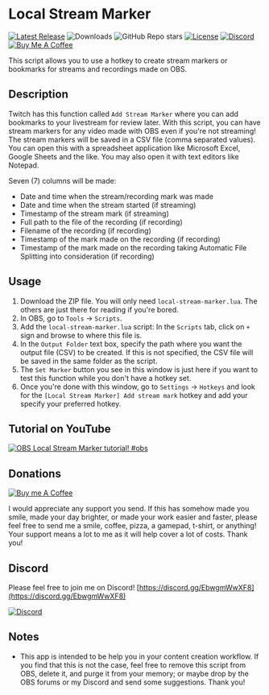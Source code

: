 # Local Stream Marker

[![Latest Release](https://badgen.net/github/release/honganqi/OBS-Local-Stream-Marker "Latest Release")](https://github.com/honganqi/OBS-Local-Stream-Marker/releases/latest) 
![Downloads](https://img.shields.io/github/downloads/honganqi/OBS-Local-Stream-Marker/total "Downloads") ![GitHub Repo stars](https://badgen.net/github/stars/honganqi/OBS-Local-Stream-Marker "GitHub Repo stars") [![License](https://badgen.net/github/license/honganqi/OBS-Local-Stream-Marker "License")](https://github.com/honganqi/OBS-Local-Stream-Marker/blob/main/LICENSE) [![Discord](https://badgen.net/discord/members/EbwgmWwXF8?icon=discord&label "Discord")](https://discord.gg/EbwgmWwXF8) [![Buy Me A Coffee](https://badgen.net/badge/icon/Donate?icon=buymeacoffee&label "Donate through Buy Me A Coffee")](https://buymeacoffee.com/honganqi)

This script allows you to use a hotkey to create stream markers
or bookmarks for streams and recordings made on OBS.

## Description
Twitch has this function called `Add Stream Marker` where you
can add bookmarks to your livestream for review later. With
this script, you can have stream markers for any video made
with OBS even if you're not streaming! The stream markers will
be saved in a CSV file (comma separated values). You can open
this with a spreadsheet application like Microsoft Excel,
Google Sheets and the like. You may also open it with text
editors like Notepad.

Seven (7) columns will be made:
* Date and time when the stream/recording mark was made
* Date and time when the stream started (if streaming)
* Timestamp of the stream mark (if streaming)
* Full path to the file of the recording (if recording)
* Filename of the recording (if recording)
* Timestamp of the mark made on the recording (if recording)
* Timestamp of the mark made on the recording taking Automatic File Splitting into consideration (if recording)


## Usage
1. Download the ZIP file. You will only need `local-stream-marker.lua`. The others are just there for reading if you're bored.
1. In OBS, go to `Tools` -> `Scripts`.
3. Add the `local-stream-marker.lua` script: In the `Scripts` tab, click on `+` sign and browse to where this file is.
4. In the `Output Folder` text box, specify the path where you want the output file (CSV) to be created. If this is not specified, the CSV file will be saved in the same folder as the script.
5. The `Set Marker` button you see in this window is just here if you want to test this function while you don't have a hotkey set.
6. Once you're done with this window, go to `Settings` -> `Hotkeys` and look for the `[Local Stream Marker] Add stream mark` hotkey and add your specify your preferred hotkey.

## Tutorial on YouTube
[![OBS Local Stream Marker tutorial! #obs](https://img.youtube.com/vi/kqZ8IEHLiYk/0.jpg)](https://www.youtube.com/watch?v=kqZ8IEHLiYk)

## Donations
[![Buy me A Coffee](https://sidestreamnetwork.net/wp-content/uploads/2021/06/white-button-e1624263691285.png "Buy Me A Coffee")](https://buymeacoffee.com/honganqi)

I would appreciate any support you send. If this has somehow
made you smile, made your day brighter, or made your work
easier and faster, please feel free to send me a smile, coffee,
pizza, a gamepad, t-shirt, or anything! Your support means a
lot to me as it will help cover a lot of costs. Thank you!

## Discord
Please feel free to join me on Discord!
[https://discord.gg/EbwgmWwXF8](https://discord.gg/EbwgmWwXF8)

[![Discord](https://discord.com/assets/f9bb9c4af2b9c32a2c5ee0014661546d.png)](https://discord.gg/EbwgmWwXF8)

## Notes
* This app is intended to be help you in your content creation
workflow. If you find that this is not the case, feel free to
remove this script from OBS, delete it, and purge it from your
memory; or maybe drop by the OBS forums or my Discord and send
some suggestions. Thank you!